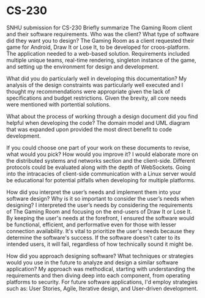 # CS-230
SNHU submission for CS-230
Briefly summarize The Gaming Room client and their software requirements. Who was the client? What type of software did they want you to design?
The Gaming Room as a client requested their game for Android, Draw It or Lose It, to be developed for croos-platform. The application needed to a web-based solution. Requirements included multiple unique teams, real-time rendering, singleton instance of the game, and setting up the environment for design and development.  

What did you do particularly well in developing this documentation?
My analysis of the design constraints was particularly well executed and I thought my recommendations were appropriate given the lack of specifications and budget restrictions. Given the brevity, all core needs were mentioned with portential solutions.

What about the process of working through a design document did you find helpful when developing the code?
The domain model and UML diagram that was expanded upon provided the most direct benefit to code development.

If you could choose one part of your work on these documents to revise, what would you pick? How would you improve it?
I would elaborate more on the distributed systems and networks section and  the client-side. Different protocols could be evaluated along with the depth of WebSockets. Going into the intracacies of client-side communication with a Linux server would be educational for potential pitfalls when developing for multiple platforms.  

How did you interpret the user’s needs and implement them into your software design? Why is it so important to consider the user’s needs when designing?
I interpreted the user’s needs by considering the requirements of The Gaming Room and focusing on the end-users of Draw It or Lose It. By keeping the user's needs at the forefront, I ensured the software would be functional, efficient, and performative even for those with lesser connection availability. It's vital to prioritize the user's needs because they determine the software's success. If the software doesn't cater to its intended users, it will fail, regardless of how technically sound it might be.

How did you approach designing software? What techniques or strategies would you use in the future to analyze and design a similar software application?
My approach was methodical, starting with understanding the requirements and then diving deep into each component, from operating platforms to security. For future software applications, I'd employ strategies such as: User Stories, Agile, Iterative design, and User-driven development.
